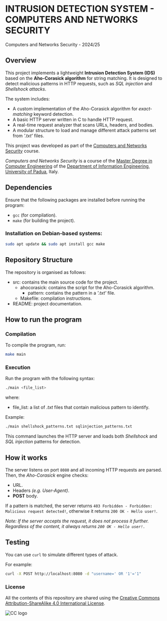 # INTRUSION DETECTION SYSTEM - COMPUTERS AND NETWORKS SECURITY #
Computers and Networks Security - 2024/25

## Overview ##
This project implements a lightweight **Intrusion Detection System (IDS)** based on the **Aho-Corasick algorithm** for string matching. It is designed to detect malicious patterns in HTTP requests, such as *SQL injection* and *Shellshock attacks*.

The system includes:
* A custom implementation of the Aho-Corasick algorithm for *exact-matching* keyword detection.
* A basic HTTP server written in C to handle HTTP request.
* A real-time request analyzer that scans URLs, headers, and bodies.
* A modular structure to load and manage different attack patterns set from *'.txt'* files.

This project was developed as part of the [Computers and Networks Security](https://stem.elearning.unipd.it/course/view.php?id=10696) course.

*Computers and Networks Security* is a course of the [Master Degree in Computer Engineering](https://degrees.dei.unipd.it/master-degrees/computer-engineering/) of the  [Department of Information Engineering](https://www.dei.unipd.it/en/), [University of Padua](https://www.unipd.it/en/), Italy.

## Dependencies ##
Ensure that the following packages are installed before running the program:

* `gcc` (for compilation).
* `make` (for building the project).

### Installation on Debian-based systems:
```sh
sudo apt update && sudo apt install gcc make 
```

## Repository Structure ##
The repository is organised as follows:
* src: contains the main source code for the project.
    * ahocorasick: contains the script for the Aho-Corasick algorithm.
        * pattern: contains the pattern in a *'.txt'* file.
    * Makefile: compilation instructions.
* README: project documentation. 

## How to run the program ##

### Compilation ###
To compile the program, run:

```sh
make main
```

### Execution ###
Run the program with the following syntax:

```sh
./main <file_list>
``` 
where:
   * file_list: a list of *.txt* files that contain malicious pattern to identify.

Example: 
```sh
./main shellshock_patterns.txt sqlinjection_patterns.txt
```
This command launches the HTTP server and loads both *Shellshock* and *SQL injection* patterns for detection.

## How it works ##
The server listens on port ```8080``` and all incoming HTTP requests are parsed. Then, the *Aho-Corasick* engine checks:
* URL.
* Headers *(e.g. User-Agent)*.
* **POST** body.

If a pattern is matched, the server returns ```403 Forbidden - Forbidden: Malicious request detected!```, otherwise it returns ```200 OK - Hello user!```.

*Note: If the server accepts the request, it does not process it further. Regardless of the content, it always returns ```200 OK - Hello user!.```* 

## Testing ##

You can use ```curl``` to simulate different types of attack.

For example:
```sh
curl -X POST http://localhost:8080 -d "username=' OR '1'='1"
```

### License ###

All the contents of this repository are shared using the [Creative Commons Attribution-ShareAlike 4.0 International License](http://creativecommons.org/licenses/by-sa/4.0/).

![CC logo](https://i.creativecommons.org/l/by-sa/4.0/88x31.png)